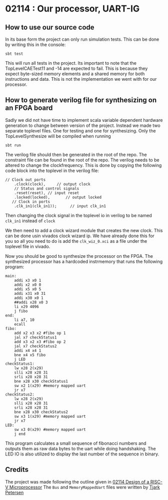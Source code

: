 # 02114 : Our processor, UART-IG
## How to use our source code
In its base form the project can only run simulation tests. This can be done by writing this in the console:
```
sbt test
```
This will run all tests in the project. Its important to note that the TopLevelCAETest11 and -14 are expected to fail.
This is because they expect byte-sized memory elements and a shared memory for both instructions and data.
This is not the implementation we went with for our processor.

## How to generate verilog file for synthesizing on an FPGA board
Sadly we did not have time to implement scala variable dependent hardware generation to change between version of the project.
Instead we made two separate toplevel files. One for testing and one for synthesizing. Only the TopLevelSynthesize will be compiled when running
```
sbt run
```
The verilog file should then be generated in the root of the repo.
The constraint file can be found in the root of the repo.
The verilog needs to be altered to change the clockfrequency. This is done by copying the following code block into the toplevel in the verilog file:
```
// Clock out ports
    .clock(clock),     // output clock
    // Status and control signals
    .reset(reset), // input reset
    .locked(locked),       // output locked
   // Clock in ports
    .clk_in1(clk_in1));      // input clk_in1
```
Then changing the clock signal in the toplevel io in verilog to be named `clk_in1` instead of `clock`

We then need to add a clock wizard module that creates the new clock. This can be done usin vivados clock wizard ip. 
We have already done this for you so all you need to do is add the `clk_wiz_0.xci` as a file under the toplevel file in vivado.

Now you should be good to synthesize the processor on the FPGA.
The synthesized processor has a hardcoded instrmemory that runs the following program:
```
main:
    addi x3 x0 1
    addi x2 x0 0
    addi x5 x0 5
    addi x31 x0 31
    addi x30 x0 1
    ##addi x28 x0 3
    li x29 4096
    j fibo
end:
    li a7, 10
    ecall
fibo:
    add x2 x3 x2 #fibo op 1
    jal x7 checkStatus1
    add x3 x2 x3 #fibo op 2
    jal x7 checkStatus2
    addi x4 x4 1
    bne x4 x5 fibo
    j LED
checkStatus1:
    lw x28 2(x29)
    slli x28 x28 31
    srli x28 x28 31
    bne x28 x30 checkStatus1
    sw x2 1(x29) #memory mapped uart
    jr x7
checkStatus2:
    lw x28 2(x29)
    slli x28 x28 31
    srli x28 x28 31
    bne x28 x30 checkStatus2
    sw x3 1(x29) #memory mapped uart
    jr x7
LED:
    sw x3 0(x29) #memory mapped uart
    j end
```
This program calculates a small sequence of fibonacci numbers and outputs them as raw data bytes to the uart while doing handshaking.
The LED IO is also utilized to display the last number of the sequence in binary.

## Credits
The project was made following the outline given in [02114 Design of a RISC-V Microprocessor](https://github.com/schoeberl/risc-v-lab)
The `Bus` and `MemoryMappedUart` files were written by [Tjark Petersen](https://github.com/tjarker)